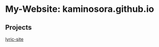﻿# My-Website: kaminosora.github.io
 
 ## Projects
 [lyric-site](https://kaminosora.github.io/lyric-site)
